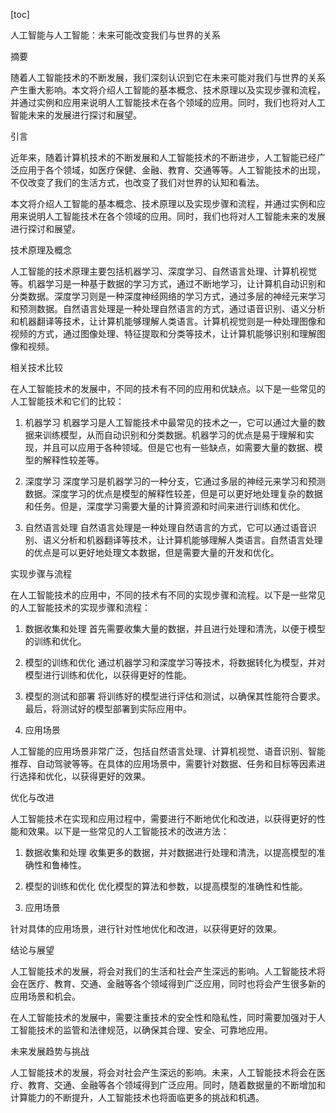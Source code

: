
[toc]                    
                
                
人工智能与人工智能：未来可能改变我们与世界的关系

摘要

随着人工智能技术的不断发展，我们深刻认识到它在未来可能对我们与世界的关系产生重大影响。本文将介绍人工智能的基本概念、技术原理以及实现步骤和流程，并通过实例和应用来说明人工智能技术在各个领域的应用。同时，我们也将对人工智能未来的发展进行探讨和展望。

引言

近年来，随着计算机技术的不断发展和人工智能技术的不断进步，人工智能已经广泛应用于各个领域，如医疗保健、金融、教育、交通等等。人工智能技术的出现，不仅改变了我们的生活方式，也改变了我们对世界的认知和看法。

本文将介绍人工智能的基本概念、技术原理以及实现步骤和流程，并通过实例和应用来说明人工智能技术在各个领域的应用。同时，我们也将对人工智能未来的发展进行探讨和展望。

技术原理及概念

人工智能的技术原理主要包括机器学习、深度学习、自然语言处理、计算机视觉等。机器学习是一种基于数据的学习方式，通过不断地学习，让计算机自动识别和分类数据。深度学习则是一种深度神经网络的学习方式，通过多层的神经元来学习和预测数据。自然语言处理是一种处理自然语言的方式，通过语音识别、语义分析和机器翻译等技术，让计算机能够理解人类语言。计算机视觉则是一种处理图像和视频的方式，通过图像处理、特征提取和分类等技术，让计算机能够识别和理解图像和视频。

相关技术比较

在人工智能技术的发展中，不同的技术有不同的应用和优缺点。以下是一些常见的人工智能技术和它们的比较：

1. 机器学习
机器学习是人工智能技术中最常见的技术之一，它可以通过大量的数据来训练模型，从而自动识别和分类数据。机器学习的优点是易于理解和实现，并且可以应用于各种领域。但是它也有一些缺点，如需要大量的数据、模型的解释性较差等。

2. 深度学习
深度学习是机器学习的一种分支，它通过多层的神经元来学习和预测数据。深度学习的优点是模型的解释性较差，但是可以更好地处理复杂的数据和任务。但是，深度学习需要大量的计算资源和时间来进行训练和优化。

3. 自然语言处理
自然语言处理是一种处理自然语言的方式，它可以通过语音识别、语义分析和机器翻译等技术，让计算机能够理解人类语言。自然语言处理的优点是可以更好地处理文本数据，但是需要大量的开发和优化。

实现步骤与流程

在人工智能技术的应用中，不同的技术有不同的实现步骤和流程。以下是一些常见的人工智能技术的实现步骤和流程：

1. 数据收集和处理
首先需要收集大量的数据，并且进行处理和清洗，以便于模型的训练和优化。

2. 模型的训练和优化
通过机器学习和深度学习等技术，将数据转化为模型，并对模型进行训练和优化，以获得更好的性能。

3. 模型的测试和部署
将训练好的模型进行评估和测试，以确保其性能符合要求。最后，将测试好的模型部署到实际应用中。

4. 应用场景

人工智能的应用场景非常广泛，包括自然语言处理、计算机视觉、语音识别、智能推荐、自动驾驶等等。在具体的应用场景中，需要针对数据、任务和目标等因素进行选择和优化，以获得更好的效果。

优化与改进

人工智能技术在实现和应用过程中，需要进行不断地优化和改进，以获得更好的性能和效果。以下是一些常见的人工智能技术的改进方法：

1. 数据收集和处理
收集更多的数据，并对数据进行处理和清洗，以提高模型的准确性和鲁棒性。

2. 模型的训练和优化
优化模型的算法和参数，以提高模型的准确性和性能。

3. 应用场景

针对具体的应用场景，进行针对性地优化和改进，以获得更好的效果。

结论与展望

人工智能技术的发展，将会对我们的生活和社会产生深远的影响。人工智能技术将会在医疗、教育、交通、金融等各个领域得到广泛应用，同时也将会产生很多新的应用场景和机会。

在人工智能技术的发展中，需要注重技术的安全性和隐私性，同时需要加强对于人工智能技术的监管和法律规范，以确保其合理、安全、可靠地应用。

未来发展趋势与挑战

人工智能技术的发展，将会对社会产生深远的影响。未来，人工智能技术将会在医疗、教育、交通、金融等各个领域得到广泛应用。同时，随着数据量的不断增加和计算能力的不断提升，人工智能技术也将面临更多的挑战和机遇。

